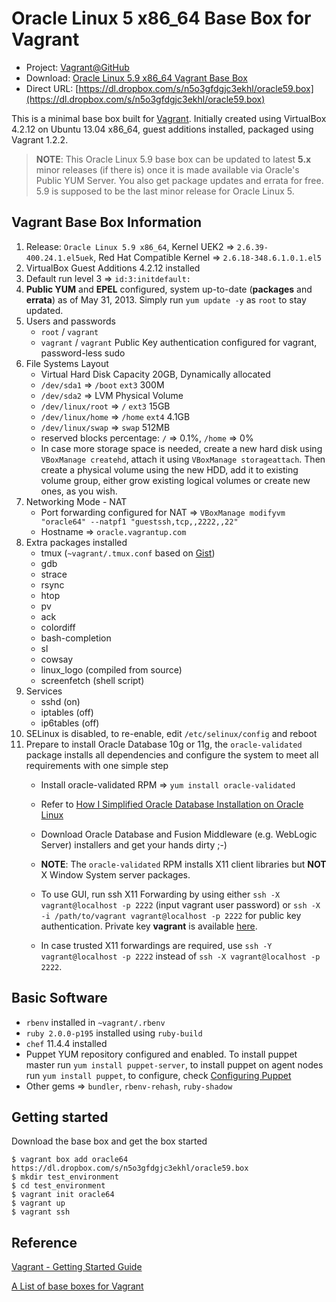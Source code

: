 # Oracle Linux 5 x86_64 Base Box for Vagrant

* Project: [Vagrant@GitHub](https://github.com/terrywang/vagrant)
* Download: [Oracle Linux 5.9 x86_64 Vagrant Base Box](https://www.dropbox.com/s/n5o3gfdgjc3ekhl/oracle59.box)
* Direct URL: [https://dl.dropbox.com/s/n5o3gfdgjc3ekhl/oracle59.box](https://dl.dropbox.com/s/n5o3gfdgjc3ekhl/oracle59.box)

This is a minimal base box built for [Vagrant](http://www.vagrantup.com/). Initially created using VirtualBox 4.2.12 on Ubuntu 13.04 x86_64, guest additions installed, packaged using Vagrant 1.2.2.

> **NOTE**: This Oracle Linux 5.9 base box can be updated to latest **5.x** minor releases (if there is) once it is made available via Oracle's Public YUM Server. You also get package updates and errata for free. 5.9 is supposed to be the last minor release for Oracle Linux 5.

## Vagrant Base Box Information

1. Release: `Oracle Linux 5.9 x86_64`, Kernel UEK2 => `2.6.39-400.24.1.el5uek`, Red Hat Compatible Kernel => `2.6.18-348.6.1.0.1.el5` 
2. VirtualBox Guest Additions 4.2.12 installed
3. Default run level 3 => `id:3:initdefault:`
4. **Public YUM** and **EPEL** configured, system up-to-date (**packages** and **errata**) as of May 31, 2013. Simply run `yum update -y` as `root` to stay updated.
5. Users and passwords
    * `root` / `vagrant`
    * `vagrant` / `vagrant` Public Key authentication configured for vagrant, password-less sudo
6. File Systems Layout
    * Virtual Hard Disk Capacity 20GB, Dynamically allocated
    * `/dev/sda1` => `/boot` `ext3` 300M
    * `/dev/sda2` => LVM Physical Volume
    * `/dev/linux/root` => `/` `ext3` 15GB
    * `/dev/linux/home` => `/home` `ext4` 4.1GB
    * `/dev/linux/swap` => `swap` 512MB
    * reserved blocks percentage: `/` => 0.1%, `/home` => 0%
    * In case more storage space is needed, create a new hard disk using `VBoxManage createhd`, attach it using `VBoxManage storageattach`. Then create a physical volume using the new HDD, add it to existing volume group, either grow existing logical volumes or create new ones, as you wish.
7. Networking Mode - NAT
    * Port forwarding configured for NAT => `VBoxManage modifyvm "oracle64" --natpf1 "guestssh,tcp,,2222,,22"`
    * Hostname => `oracle.vagrantup.com`
8. Extra packages installed
    * tmux (`~vagrant/.tmux.conf` based on [Gist](https://gist.github.com/terrywang/3950393))
    * gdb
    * strace
    * rsync
    * htop
    * pv
    * ack
    * colordiff
    * bash-completion
    * sl
    * cowsay
    * linux_logo (compiled from source)
    * screenfetch (shell script)
9. Services
    * sshd (on)
    * iptables (off)
    * ip6tables (off)
10. SELinux is disabled, to re-enable, edit `/etc/selinux/config` and reboot
11. Prepare to install Oracle Database 10g or 11g, the `oracle-validated` package installs all dependencies and configure the system to meet all requirements with one simple step
    * Install oracle-validated RPM => `yum install oracle-validated`
    * Refer to [How I Simplified Oracle Database Installation on Oracle Linux](http://www.oracle.com/technetwork/articles/servers-storage-admin/ginnydbinstallonlinux-488779.html)
    * Download Oracle Database and Fusion Middleware (e.g. WebLogic Server) installers and get your hands dirty ;-)
    * **NOTE**: The `oracle-validated` RPM installs X11 client libraries but **NOT** X Window System server packages.
    * To use GUI, run ssh X11 Forwarding by using either `ssh -X vagrant@localhost -p 2222` (input vagrant user password) or `ssh -X -i /path/to/vagrant vagrant@localhost -p 2222` for public key authentication. Private key **vagrant** is available [here](https://raw.github.com/mitchellh/vagrant/master/keys/vagrant).

    * In case trusted X11 forwardings are required, use `ssh -Y vagrant@localhost -p 2222` instead of `ssh -X vagrant@localhost -p 2222`.

## Basic Software
* `rbenv` installed in `~vagrant/.rbenv`
* `ruby 2.0.0-p195` installed using `ruby-build`
* `chef` 11.4.4 installed
* Puppet YUM repository configured and enabled. To install puppet master run `yum install puppet-server`, to install puppet on agent nodes run `yum install puppet`, to configure, check [Configuring Puppet](http://docs.puppetlabs.com/guides/configuring.html)
* Other gems => `bundler`, `rbenv-rehash`, `ruby-shadow`

## Getting started

Download the base box and get the box started

```
$ vagrant box add oracle64 https://dl.dropbox.com/s/n5o3gfdgjc3ekhl/oracle59.box
$ mkdir test_environment
$ cd test_environment
$ vagrant init oracle64
$ vagrant up
$ vagrant ssh
```

## Reference

[Vagrant - Getting Started Guide](http://docs.vagrantup.com/v2/getting-started/)

[A List of base boxes for Vagrant](http://vagrantbox.es/)
